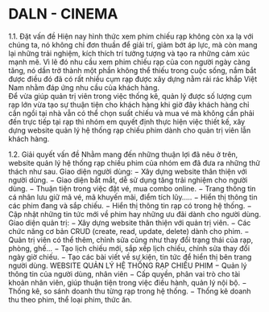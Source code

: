 # DALN - CINEMA
1.1. Đặt vấn đề 
Hiện nay hình thức xem phim chiếu rạp không còn xa lạ với chúng ta, nó không chỉ đơn thuần để giải trí, giảm bớt áp lực, mà còn mang lại những trải nghiệm, kích thích trí tưởng tượng và tạo ra những cảm xúc mạnh mẽ. 
Vì lẽ đó nhu cầu xem phim chiếu rạp của con người ngày càng tăng, nó dần trở thành một phần không thể thiếu trong cuộc sống, nắm bắt được điều đó đã có rất nhiều cụm rạp được xây dựng nằm rải rác khắp Việt Nam nhằm đáp ứng nhu cầu của khách hàng.  
Để vừa giúp quản trị viên trong việc thống kê, quản lý được số lượng cụm rạp lớn vừa tạo sự thuận tiện cho khách hàng khi giờ đây khách hàng chỉ cần ngồi tại nhà vẫn có thể chọn suất chiếu và mua vé mà không cần phải đến trực tiếp tại rạp  thì nhóm em quyết định thực hiện việc thiết kế, xây dựng website quản lý hệ thống rạp chiếu phim dành cho quản trị viên lẫn khách hàng. 

1.2. Giải quyết vấn đề 
Nhằm mang đến những thuận lợi đã nêu ở trên, website quản lý hệ thống rạp chiếu phim của nhóm em đã đưa ra những thử thách như sau. 
Giao diện người dùng: 
− Xây dựng website thân thiện với người dùng. 
− Giao diện bắt mắt, dễ sử dụng tăng trải nghiệm cho người dùng. − Thuận tiện trong việc đặt vé, mua combo online. 
− Trang thông tin cá nhân lưu giữ mã vé, mã khuyến mãi, điểm tích lũy….. 
− Hiển thị thông tin các phim đang và sắp chiếu. 
− Hiển thị thông tin rạp có trong hệ thống. 
− Cập nhật những tin tức mới về phim hay những ưu đãi dành cho người dùng. 
Giao diện quản trị: 
− Xây dựng website thân thiện với quản trị viên. 
− Các chức năng cơ bản CRUD (create, read, update, delete) dành cho phim. 
− Quản trị viên có thể thêm, chỉnh sửa cũng như thay đổi trạng thái của rạp, phòng, ghế… 
− Tạo lịch chiếu mới, sắp xếp lịch chiếu, chỉnh sửa thay đổi ngày giờ chiếu. 
− Tạo các bài viết về sự kiện, tin tức để hiển thị bên trang người dùng. 
WEBSITE QUẢN LÝ HỆ THỐNG RẠP CHIẾU PHIM
− Quản lý thông tin của người dùng, nhân viên 
− Cấp quyền, phân vai trò cho tài khoản nhân viên, giúp thuận tiện trong việc điều hành, quản lý nội bộ. 
− Thống kê, so sánh doanh thu từng rạp trong hệ thống. 
− Thống kê doanh thu theo phim, thể loại phim, thức ăn. 
